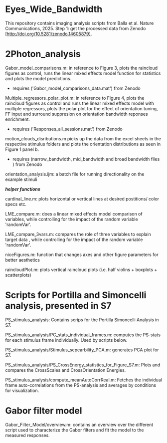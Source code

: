 # Eyes_Wide_Bandwidth 
This repository contains imaging analysis scripts from Balla et al. Nature Communications, 2025. 
Step 1: get the processed data from Zenodo [http://doi.org/10.5281/zenodo.14605879]. 


# 2Photon_analysis 
Gabor_model_comparisons.m: in reference to Figure 3, plots the raincloud figures as control,
runs the 	linear mixed effects model function for statistics and plots the model predictions.
- requires ('Gabor_model_comparisons_data.mat') from Zenodo
  
Multiple_regressors_polar_plot.m: in reference to Figure 4, plots the raincloud figures as control
and runs the linear mixed effects model with multiple regressors, plots the polar plot for the effect 
of orientation tuning, FF input and surround suppresion on orientation bandwidth reponses enrichment.	
- requires ('Responses_all_sessions.mat') from Zenodo

motion_clouds_disributions.m picks up the data from the excel sheets in the respective stimulus folders 
and plots the orientation distributions as seen in Figure 1 panel b.
- requires (narrow_bandwidth, mid_bandwidth and broad bandwidth files ) from Zenodo
  
orientation_analysis.ijm: a batch file for running directionality on the example stimuli

***helper functions***

cardinal_line.m: plots horizontal or vertical lines at desired postitions/ color specs etc.

LME_compare.m: does a linear mixed effects model comparison of variables, while controlling for the impact of the random variable 'randomVar'.

LME_compare_3vars.m: compares the role of three variables to explain target data , while controlling for the impact of the random variable 'randomVar'. 

niceFigures.m: function that changes axes and other figure parameters for better aesthetics 

raincloudPlot.m: plots vertical raincloud plots (i.e. half violins + boxplots + scatterplots) 


# Scripts for Portilla and Simoncelli analysis, presented in S7
PS_stimulus_analysis: Contains scrips for the Portilla Simoncelli Analysis in S7.  

PS_stimulus_analysis/PC_stats_individual_frames.m: computes the PS-stats for each stimulus frame individually. Used by scripts below.  

PS_stimulus_analysis/Stimulus_sepearbility_PCA.m: generates PCA plot for S7.  

PS_stimulus_analysis/PS_CrossEnergy_statistics_for_Figure_S7.m: Plots and compares the CrossScales and CrossOrientation Energies.  

PS_stimulus_analysis/compute_meanAutoCorrReal.m: Fetches the individual frame auto-correlations from the PS-analysis and averages by conditions for visualization.  


# Gabor filter model
Gabor_Filter_Model/overview.m: contains an overview over the different script used to characterize the Gabor filters and fit the model to the measured responses. 
